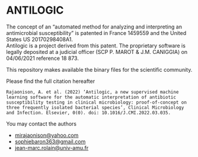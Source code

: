 # ANTILOGIC

The concept of an “automated method for analyzing and interpreting an antimicrobial susceptibility” is patented in France 1459559 and the United States US 20170298408A1.  
Antilogic is a project derived from this patent. The proprietary software is legally deposited at a judicial officer (SCP P. MAROT & J.M. CANIGGIA) on 04/06/2021 reference 18 873. 

This repository makes available the binary files for the scientific community. 

Please find the full citation hereafter 

```
Rajaonison, A. et al. (2022) ‘Antilogic, a new supervised machine learning software for the automatic interpretation of antibiotic susceptibility testing in clinical microbiology: proof-of-concept on three frequently isolated bacterial species’, Clinical Microbiology and Infection. Elsevier, 0(0). doi: 10.1016/J.CMI.2022.03.035.
```

You may contact the authors 
* mirajaonison@yahoo.com
* sophiebaron363@gmail.com
* jean-marc.rolain@univ-amu.fr
